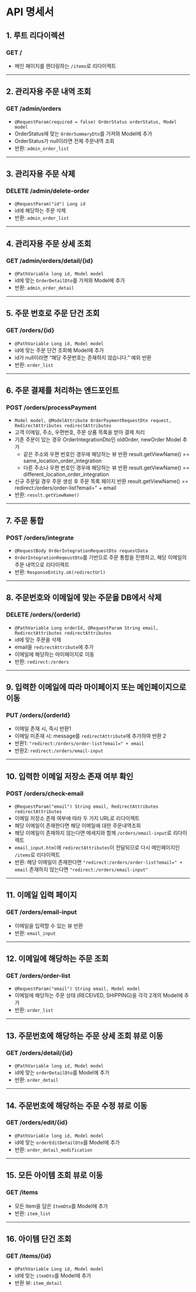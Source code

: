 # API 명세서

## 1. 루트 리다이렉션

### GET /
- 메인 페이지를 렌더링하는 `/items`로 리다이렉트

---

## 2. 관리자용 주문 내역 조회

### GET /admin/orders
- `@RequestParam(required = false) OrderStatus orderStatus, Model model`
- OrderStatus에 맞는 `OrderSummaryDto`를 가져와 Model에 추가
- OrderStatus가 null이라면 전체 주문내역 조회
- 반환: `admin_order_list`

---

## 3. 관리자용 주문 삭제

### DELETE /admin/delete-order
- `@RequestParam("id") Long id`
- id에 해당하는 주문 삭제
- 반환: `admin_order_list`

---

## 4. 관리자용 주문 상세 조회

### GET /admin/orders/detail/{id}
- `@PathVariable long id, Model model`
- id에 맞는 `OrderDetailDto`를 가져와 Model에 추가
- 반환: `admin_order_detail`

---

## 5. 주문 번호로 주문 단건 조회

### GET /orders/{id}
- `@PathVariable Long id, Model model`
- id에 맞는 주문 단건 조회해 Model에 추가
- id가 null이라면 “해당 주문번호는 존재하지 않습니다.” 예외 반환
- 반환: `order_list`

---

## 6. 주문 결제를 처리하는 엔드포인트

### POST /orders/processPayment
- `Model model, @ModelAttribute OrderPaymentRequestDto request, RedirectAttributes redirectAttributes`
- 고객 이메일, 주소, 우편번호, 주문 상품 목록을 받아 결제 처리
- 기존 주문이 있는 경우 OrderIntegrationDto인 oldOrder, newOrder Model 추가
  - 같은 주소와 우편 번호인 경우에 해당하는 뷰 반환 result.getViewName() == same_location_order_integration
  - 다른 주소나 우편 번호인 경우에 해당하는 뷰 반환 result.getViewName() == different_location_order_integration
- 신규 주문일 경우 주문 생성 후 주문 목록 페이지 반환 result.getViewName() == redirect:/orders/order-list?email=" + email
- 반환: `result.getViewName()`

---

## 7. 주문 통합

### POST /orders/integrate
- `@RequestBody OrderIntegrationRequestDto requestData`
- `OrderIntegrationReqeustDto`를 기반으로 주문 통합을 진행하고, 해당 이메일의 주문 내역으로 리다이렉트
- 반환: `ResponseEntity.ok(redirectUrl)`

---

## 8. 주문번호와 이메일에 맞는 주문을 DB에서 삭제

### DELETE /orders/{orderId}
- `@PathVariable Long orderId, @RequestParam String email, RedirectAttributes redirectAttributes`
- id에 맞는 주문을 삭제
- email을 `redirectAttribute`에 추가
- 이메일에 해당하는 마이페이지로 이동
- 반환: `redirect:/orders`

---

## 9. 입력한 이메일에 따라 마이페이지 또는 메인페이지으로 이동

### PUT /orders/{orderId}
- 이메일 존재 시, 즉시 반환1
- 이메일 미존재 시: message를 `redirectAttribute`에 추가하여 반환 2
- 반환1: `"redirect:/orders/order-list?email=" + email`
- 반환2: `redirect:/orders/email-input`

---

## 10. 입력한 이메일 저장소 존재 여부 확인

### POST /orders/check-email
- `@RequestParam("email") String email, RedirectAttributes redirectAttributes`
- 이메일 저장소 존재 여부에 따라 두 가지 URL로 리다이렉트
- 해당 이메일이 존재한다면 해당 이메일에 대한 주문내역조회
- 해당 이메일이 존재하지 않는다면 메세지와 함께 `/orders/email-input`로 리다이렉트
- `email_input.html`에 `redirectAttributes`이 전달되므로 다시 메인페이지인 `/items`로 리다이렉트
- 반환: 해당 이메일이 존재한다면 `"redirect:/orders/order-list?email=" + email`
  존재하지 않는다면 `"redirect:/orders/email-input"`

---

## 11. 이메일 입력 페이지

### GET /orders/email-input
- 이메일을 입력할 수 있는 뷰 반환
- 반환: `email_input`

---

## 12. 이메일에 해당하는 주문 조회

### GET /orders/order-list
- `@RequestParam("email") String email, Model model`
- 이메일에 해당하는 주문 상태 (RECEIVED, SHIPPING)을 각각 2개의 Model에 추가
- 반환: `order_list`

---

## 13. 주문번호에 해당하는 주문 상세 조회 뷰로 이동

### GET /orders/detail/{id}
- `@PathVariable long id, Model model`
- id에 맞는 `orderDetailDto`를 Model에 추가
- 반환: `order_detail`

---

## 14. 주문번호에 해당하는 주문 수정 뷰로 이동

### GET /orders/edit/{id}
- `@PathVariable long id, Model model`
- id에 맞는 `orderEditDetailDto`를 Model에 추가
- 반환: `order_detail_modification`

---

## 15. 모든 아이템 조회 뷰로 이동

### GET /items
- 모든 item을 담은 `ItemDto`를 Model에 추가
- 반환: `item_list`

---

## 16. 아이템 단건 조회

### GET /items/{id}
- `@PathVariable Long id, Model model`
- id에 맞는 `itemDto`를 Model에 추가
- 반환 뷰: `item_detail`
